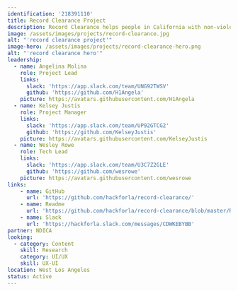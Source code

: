 ```yaml
---
identification: '218391110'
title: Record Clearance Project
description: Record Clearance helps people in California with non-violent criminal records accomplish record clearance, expungement or reduction as a result of Prop 47 & Prop 64. The main features include building trust, educating the public about the program and informing those who are eligible for this program.
image: /assets/images/projects/record-clearance.jpg
alt: "'record clearance project'"
image-hero: /assets/images/projects/record-clearance-hero.png
alt: "'record clearance hero'"
leadership:
  - name: Angelina Molina
    role: Project Lead
    links:
      slack: 'https://app.slack.com/team/UNG92TWSV'
      github: 'https://github.com/H1Angela'
    picture: https://avatars.githubusercontent.com/H1Angela
  - name: Kelsey Justis
    role: Project Manager
    links:
      slack: 'https://app.slack.com/team/UP92GTCG2'
      github: 'https://github.com/KelseyJustis'
    picture: https://avatars.githubusercontent.com/KelseyJustis
  - name: Wesley Rowe
    role: Tech Lead
    links:
      slack: 'https://app.slack.com/team/U3C7Z2GLE'
      github: 'https://github.com/wesrowe'
    picture: https://avatars.githubusercontent.com/wesrowe
links:
    - name: GitHub
      url: 'https://github.com/hackforla/record-clearance/'
    - name: Readme
      url: 'https://github.com/hackforla/record-clearance/blob/master/README.md'
    - name: Slack
      url: 'https://hackforla.slack.com/messages/CDWKEBYBB'
partner: NDICA
looking:
  - category: Content
    skill: Research
    category: UI/UX
    skill: UX-UI
location: West Los Angeles
status: Active
---
```

